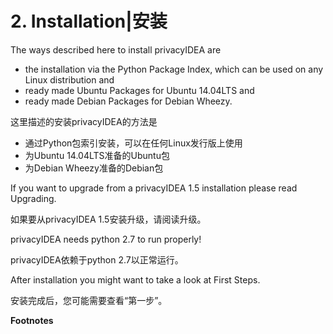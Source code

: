 # 2. Installation|安装

The ways described here to install privacyIDEA are

* the installation via the Python Package Index, which can be used on any Linux distribution and
* ready made Ubuntu Packages for Ubuntu 14.04LTS and
* ready made Debian Packages for Debian Wheezy.

这里描述的安装privacyIDEA的方法是

* 通过Python包索引安装，可以在任何Linux发行版上使用
* 为Ubuntu 14.04LTS准备的Ubuntu包
* 为Debian Wheezy准备的Debian包

If you want to upgrade from a privacyIDEA 1.5 installation please read Upgrading.

如果要从privacyIDEA 1.5安装升级，请阅读升级。

privacyIDEA needs python 2.7 to run properly!

privacyIDEA依赖于python 2.7以正常运行。

After installation you might want to take a look at First Steps.

安装完成后，您可能需要查看“第一步”。

**Footnotes**

> [1]: https://launchpad.net/~privacyidea
> 
> [2]: https://github.com/privacyidea/privacyidea/tree/master/authmodules/simpleSAMLphp
